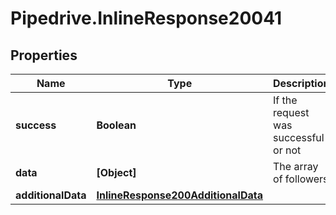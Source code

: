 # Pipedrive.InlineResponse20041

## Properties

Name | Type | Description | Notes
------------ | ------------- | ------------- | -------------
**success** | **Boolean** | If the request was successful or not | [optional] 
**data** | **[Object]** | The array of followers | [optional] 
**additionalData** | [**InlineResponse200AdditionalData**](InlineResponse200AdditionalData.md) |  | [optional] 


